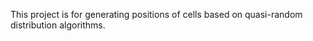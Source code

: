 This project is for generating positions of cells based on
quasi-random distribution algorithms.



